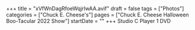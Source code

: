 +++
title = "xVfWnDagRfoeWqjrIwAA.avif"
draft = false
tags = ["Photos"]
categories = ["Chuck E. Cheese's"]
pages = ["Chuck E. Cheese Halloween Boo-Tacular 2022 Show"]
startDate = ""
+++
Studio C Player 1 DVD
